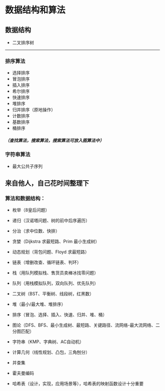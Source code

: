 # 数据结构和算法

## 数据结构
- 二叉排序树

--- ---

### 排序算法
  - 选择排序
  - 冒泡排序
  - 插入排序
  - 希尔排序
  - 快速排序
  - 堆排序
  - 归并排序（原地操作）
  - 计数排序
  - 基数排序
  - 桶排序
  
##### （查找算法，搜索算法，搜索算法可放入图算法中）

### 字符串算法
  - 最大公共子序列

## 来自他人，自己花时间整理下
### 算法和数据结构：
- 枚举（8皇后问题）
- 递归（汉诺塔问题、树的前中后序遍历）
- 分治（求中位数、快排）
- 贪婪（Dijkstra 求最短路、Prim 最小生成树）
- 动态规划（背包问题、Floyd 求最短路）
- 链表（增删改查、循环链表、判环）
- 栈（用队列模拟栈、售货员卖棒冰找零问题）
- 队列（用栈模拟队列，双向队列、优先队列）
- 二叉树（BST、平衡树、线段树，红黑数）
- 堆（最小/最大堆、堆排序）
- 排序（冒泡、选择、插入、快速、归并、堆、桶）
- 图论（DFS、BFS、最小生成树、最短路、关键路径、流网络-最大流网络、二分图匹配）
- 字符串（KMP、字典树、AC自动机）
- 计算几何（线性规划、凸包，三角刨分）


- 并查集 
- 霍夫曼编码
- 哈希表（设计，实现，应用场景等），哈希表的映射函数设计十分重要

